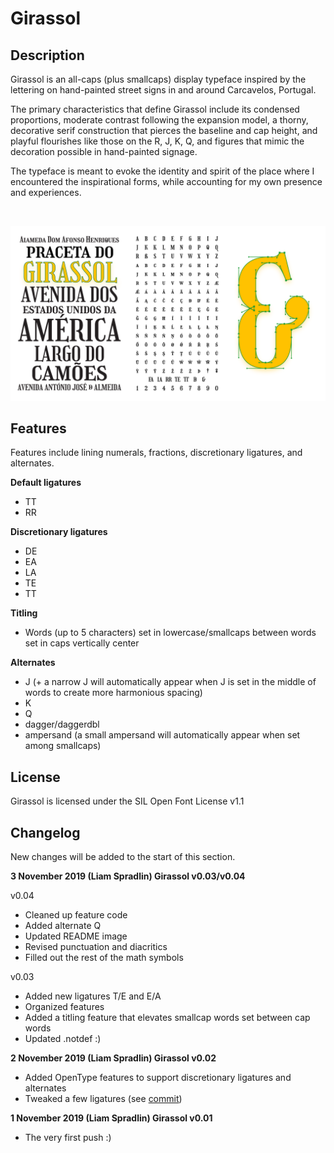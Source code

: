 # Girassol

## Description
Girassol is an all-caps (plus smallcaps) display typeface inspired by the lettering on hand-painted street signs in and around
Carcavelos, Portugal.

The primary characteristics that define Girassol include its condensed proportions, moderate
contrast following the expansion model, a thorny, decorative serif construction that pierces the
baseline and cap height, and playful flourishes like those on the R, J, K, Q, and figures that mimic the
decoration possible in hand-painted signage.

The typeface is meant to evoke the identity and spirit of the place where I encountered the
inspirational forms, while accounting for my own presence and experiences.

<br/>

![Type samples](docs/images/Girassol_Samples.png)

## Features
Features include lining numerals, fractions, discretionary ligatures, and alternates.  

**Default ligatures**
* TT
* RR

**Discretionary ligatures**
* DE
* EA
* LA
* TE
* TT

**Titling**
* Words (up to 5 characters) set in lowercase/smallcaps between words set in caps vertically center

**Alternates**
* J (+ a narrow J will automatically appear when J is set in the middle of words to create more harmonious spacing)
* K
* Q
* dagger/daggerdbl
* ampersand (a small ampersand will automatically appear when set among smallcaps)

## License
Girassol is licensed under the SIL Open Font License v1.1

## Changelog
New changes will be added to the start of this section.

**3 November 2019 (Liam Spradlin) Girassol v0.03/v0.04**  

v0.04
* Cleaned up feature code
* Added alternate Q
* Updated README image
* Revised punctuation and diacritics
* Filled out the rest of the math symbols  

v0.03
* Added new ligatures T/E and E/A
* Organized features
* Added a titling feature that elevates smallcap words set between cap words  
* Updated .notdef :)

**2 November 2019 (Liam Spradlin) Girassol v0.02**
* Added OpenType features to support discretionary ligatures and alternates
* Tweaked a few ligatures (see [commit](https://github.com/liamspradlin/Girassol-Display/commit/4c376973bc137e80c2c7804e64dde87827e29d92))

**1 November 2019 (Liam Spradlin) Girassol v0.01**
* The very first push :)
